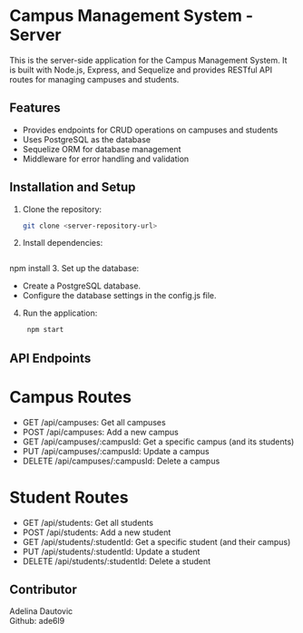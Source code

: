 # Campus Management System - Server

This is the server-side application for the Campus Management System. It is built with Node.js, Express, and Sequelize and provides RESTful API routes for managing campuses and students.

## Features

- Provides endpoints for CRUD operations on campuses and students
- Uses PostgreSQL as the database
- Sequelize ORM for database management
- Middleware for error handling and validation

## Installation and Setup

1. Clone the repository:
   ```bash
   git clone <server-repository-url>
2. Install dependencies:
   ```bash
  npm install
3. Set up the database:
  - Create a PostgreSQL database.
  - Configure the database settings in the config.js file.
4. Run the application:
   ```bash
    npm start


## API Endpoints

# Campus Routes
- GET /api/campuses: Get all campuses
- POST /api/campuses: Add a new campus
- GET /api/campuses/:campusId: Get a specific campus (and its students)
- PUT /api/campuses/:campusId: Update a campus
- DELETE /api/campuses/:campusId: Delete a campus

# Student Routes
- GET /api/students: Get all students
- POST /api/students: Add a new student
- GET /api/students/:studentId: Get a specific student (and their campus)
- PUT /api/students/:studentId: Update a student
- DELETE /api/students/:studentId: Delete a student

## Contributor
Adelina Dautovic <br>
Github: ade6l9